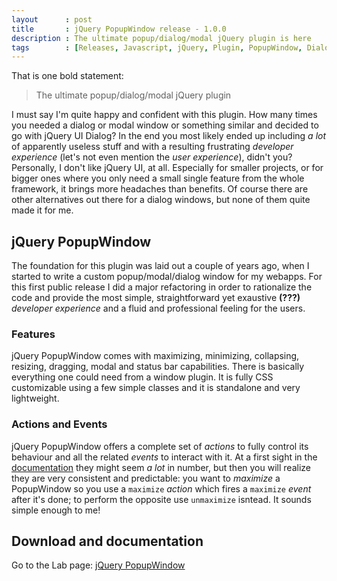 ```yaml
---
layout      : post
title       : jQuery PopupWindow release - 1.0.0
description : The ultimate popup/dialog/modal jQuery plugin is here
tags        : [Releases, Javascript, jQuery, Plugin, PopupWindow, Dialog, Modal, Popup, Window]
---
```


That is one bold statement:

> The ultimate popup/dialog/modal jQuery plugin

I must say I'm quite happy and confident with this plugin. How many times you needed a dialog or modal window or something similar and decided to go with jQuery UI Dialog? In the end you most likely ended up including *a lot* of apparently useless stuff and with a resulting frustrating *developer experience* (let's not even mention the *user experience*), didn't you?
Personally, I don't like jQuery UI, at all. Especially for smaller projects, or for bigger ones where you only need a small single feature from the whole framework, it brings more headaches than benefits.
Of course there are other alternatives out there for a dialog windows, but none of them quite made it for me.


## jQuery PopupWindow
The foundation for this plugin was laid out a couple of years ago, when I started to write a custom popup/modal/dialog window for my webapps. For this first public release I did a major refactoring in order to rationalize the code and provide the most simple, straightforward yet exaustive **(???)** *developer experience* and a fluid and professional feeling for the users.

### Features
jQuery PopupWindow comes with maximizing, minimizing, collapsing, resizing, dragging, modal and status bar capabilities. There is basically everything one could need from a window plugin.
It is fully CSS customizable using a few simple classes and it is standalone and very lightweight.

### Actions and Events
jQuery PopupWindow offers a complete set of *actions* to fully control its behaviour and all the related *events* to interact with it.
At a first sight in the [documentation](/labs/jquery-popup-window/) they might seem *a lot* in number, but then you will realize they are very consistent and predictable: you want to *maximize* a PopupWindow so you use a `maximize` *action* which fires a `maximize` *event* after it's done; to perform the opposite use `unmaximize` isntead. It sounds simple enough to me!


## Download and documentation

Go to the Lab page: [jQuery PopupWindow](/labs/jquery-popup-window/)
